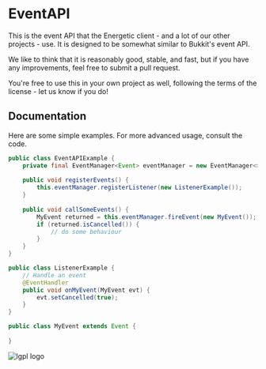 EventAPI
========

This is the event API that the Energetic client - and a lot of our other projects - use. It is designed to be somewhat similar to Bukkit's event API.

We like to think that it is reasonably good, stable, and fast, but if you have any improvements, feel free to submit a pull request.

You're free to use this in your own project as well, following the terms of the license - let us know if you do!

## Documentation

Here are some simple examples. For more advanced usage, consult the code.

```java
public class EventAPIExample {
    private final EventManager<Event> eventManager = new EventManager<>(Event.class);
    
    public void registerEvents() {
        this.eventManager.registerListener(new ListenerExample());
    }
    
    public void callSomeEvents() {
        MyEvent returned = this.eventManager.fireEvent(new MyEvent());
        if (returned.isCancelled()) {
            // do some behaviour
        }
    }
}

public class ListenerExample {
    // Handle an event
    @EventHandler
    public void onMyEvent(MyEvent evt) {
        evt.setCancelled(true);
    }
}

public class MyEvent extends Event {
    
}
```


![lgpl logo](https://www.gnu.org/graphics/lgplv3-147x51.png)
